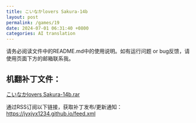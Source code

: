 ```yaml
---
title: こいなかlovers Sakura-14b
layout: post
permalink: /games/19
date: 2024-07-01 06:31:40 +0800
categories: AI translation
---
```



请务必阅读文件中的README.md中的使用说明。如有运行问题 or bug反馈，请使用页面下方的邮箱联系我。

## 机翻补丁文件：

[こいなかlovers Sakura-14b.rar](../resources/%E3%81%93%E3%81%84%E3%81%AA%E3%81%8Blovers%20Sakura-14b.rar)

 

通过RSS订阅以下链接，获取补丁发布/更新通知：https://jyxjyx1234.github.io/feed.xml

